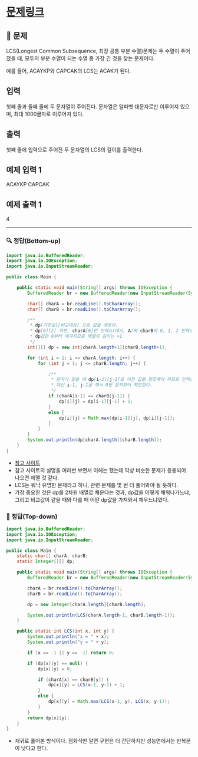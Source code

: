 # [문제링크](https://www.acmicpc.net/problem/9251)

## 📝 문제

LCS(Longest Common Subsequence, 최장 공통 부분 수열)문제는 두 수열이 주어졌을 때, 모두의 부분 수열이 되는 수열 중 가장 긴 것을 찾는 문제이다.

예를 들어, ACAYKP와 CAPCAK의 LCS는 ACAK가 된다.

## 입력

첫째 줄과 둘째 줄에 두 문자열이 주어진다. 문자열은 알파벳 대문자로만 이루어져 있으며, 최대 1000글자로 이루어져 있다.

## 출력

첫째 줄에 입력으로 주어진 두 문자열의 LCS의 길이를 출력한다.

## 예제 입력 1

ACAYKP
CAPCAK

## 예제 출력 1

4

---

### 🔍 정답(Bottom-up)

```java
import java.io.BufferedReader;
import java.io.IOException;
import java.io.InputStreamReader;

public class Main {

    public static void main(String[] args) throws IOException {
        BufferedReader br = new BufferedReader(new InputStreamReader(System.in));

        char[] charA = br.readLine().toCharArray();
        char[] charB = br.readLine().toCharArray();

        /**
         * dp[기준값][비교대상] 으로 값을 채운다.
         * dp[0][2] 라면, charA[0]번 인덱스(예시, A)와 charB의 0, 1, 2 인덱스(예시, C A P) 를 비교한다.
         * dp값은 0부터 매겨지므로 배열의 길이는 +1
         */
        int[][] dp = new int[charA.length+1][charB.length+1];

        for (int i = 1; i <= charA.length; i++) {
            for (int j = 1; j <= charB.length; j++) {

                /**
                 * 문자가 같을 때 dp[i-1][j-1]로 이전 값을 참조해야 하므로 인덱스는 1부터 시작하고
                 * 대신 i-1, j-1을 해서 0번 문자부터 확인한다.
                 */
                if (charA[i-1] == charB[j-1]) {
                    dp[i][j] = dp[i-1][j-1] + 1;
                }
                else {
                    dp[i][j] = Math.max(dp[i-1][j], dp[i][j-1]);
                }
            }
        }
        System.out.println(dp[charA.length][charB.length]);
    }
}
```
- [참고 사이트](https://st-lab.tistory.com/139)
- 참고 사이트의 설명을 여러번 보면서 이해는 했는데 막상 비슷한 문제가 응용되어 나오면 헤맬 것 같다.
- LCS는 워낙 유명한 문제라고 하니, 관련 문제를 몇 번 더 풀어봐야 될 듯하다.
- 가장 중요한 것은 dp를 2차원 배열로 채운다는 것과, dp값을 어떻게 채워나가느냐, 그리고 비교값이 같을 때와 다를 때 어떤 dp값을 가져와서 채우느냐였다.


### 🔎 정답(Top-down)

```java
import java.io.BufferedReader;
import java.io.IOException;
import java.io.InputStreamReader;

public class Main {
    static char[] charA, charB;
    static Integer[][] dp;

    public static void main(String[] args) throws IOException {
        BufferedReader br = new BufferedReader(new InputStreamReader(System.in));

        charA = br.readLine().toCharArray();
        charB = br.readLine().toCharArray();

        dp = new Integer[charA.length][charB.length];

        System.out.println(LCS(charA.length-1, charB.length-1));
    }

    public static int LCS(int x, int y) {
        System.out.println("x = " + x);
        System.out.println("y = " + y);

        if (x == -1 || y == -1) return 0;

        if (dp[x][y] == null) {
            dp[x][y] = 0;

            if (charA[x] == charB[y]) {
                dp[x][y] = LCS(x-1, y-1) + 1;
            }
            else {
                dp[x][y] = Math.max(LCS(x-1, y), LCS(x, y-1));
            }
        }
        return dp[x][y];
    }
}
```
- 재귀로 풀어본 방식이다. 점화식만 알면 구현은 더 간단하지만 성능면에서는 반복문이 낫다고 한다.